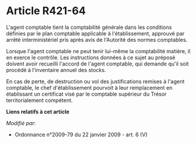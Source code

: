 # Article R421-64

L'agent comptable tient la comptabilité générale dans les conditions définies par le plan comptable applicable à
l'établissement, approuvé par arrêté interministériel pris après avis de l'Autorité des normes comptables. 

Lorsque l'agent comptable ne peut tenir lui-même la comptabilité matière, il en exerce le contrôle. Les instructions données
à ce sujet au préposé doivent avoir recueilli l'accord de l'agent comptable, qui demande qu'il soit procédé à l'inventaire
annuel des stocks. 

En cas de perte, de destruction ou vol des justifications remises à l'agent comptable, le chef d'établissement pourvoit à
leur remplacement en établissant un certificat visé par le comptable supérieur du Trésor territorialement compétent.

**Liens relatifs à cet article**

_Modifié par_:

  - Ordonnance n°2009-79 du 22 janvier 2009 - art. 6 (V)
